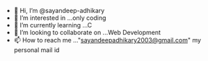 - 👋 Hi, I’m @sayandeep-adhikary
- 👀 I’m interested in ...only coding
- 🌱 I’m currently learning ...C
- 💞️ I’m looking to collaborate on ...Web Development
- 📫 How to reach me ..."sayandeepadhikary2003@gmail.com" my personal mail id

<!---
sayandeep-adhikary/sayandeep-adhikary is a ✨ special ✨ repository because its `README.md` (this file) appears on your GitHub profile.
You can click the Preview link to take a look at your changes.
--->
